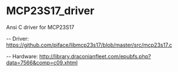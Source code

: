 # MCP23S17_driver </br>
Ansi C driver for MCP23S17 

-- Driver: </br>
https://github.com/piface/libmcp23s17/blob/master/src/mcp23s17.c </br>

-- Hardware: </b>
http://library.draconianfleet.com/epubfs.php?data=7566&comp=c09.xhtml </br>

